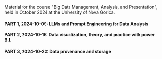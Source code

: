 Material for the course "Big Data Management, Analysis, and Presentation", held in October 2024 at the University of Nova Gorica.

#### PART 1, 2024-10-09: LLMs and Prompt Engineering for Data Analysis 


#### PART 2, 2024-10-16: Data visualization, theory, and practice with power B.I.


#### PART 3, 2024-10-23: Data provenance and storage
